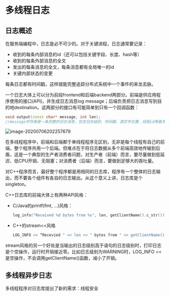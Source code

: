 # 多线程日志

## 日志概述

在服务端编程中，日志是必不可少的。对于关键进程，日志通常要记录：

- 收到的每条内部消息的id（还可以包括关键字段、长度、hash等）
- 收到的每条外部消息的全文
- 发出的每条消息的全文，每条消息都有全局唯一的id
- 关键内部状态的变更

每条日志都有时间戳，这样就能完整追踪分布式系统中一个事件的来龙去脉。

一个日志大体上可以分为前段frontend和后端backend两部分。前端是供应用程序使用的接口(API)，并生成日志消息log message；后端负责把日志消息写到目的地destination。这两部分的接口有可能简单到只有一个回调函数：

```C++
void output(const char* message, int len);
//message字符串是一条完整的日志消息，包含日志级别、时间戳、源文件位置、线程id等基本字段，以及程序输出的具体消息内容
```

![image-20200706202257679](C:\Users\Costco424\AppData\Roaming\Typora\typora-user-images\image-20200706202257679.png)

在多线程程序中，前端和后端都于单线程程序无区别，无非是每个线程有自己的前端，整个程序共用一个后端。但难点在于将日志数据从多个前端高效地传输到后盾，这是一个典型的生产者消费者问题，对生产者（前端）而言，要尽量做到低延迟、低CPU开销、无阻塞；对消费者（后端）而言，要做到足够大的吞吐量。

对C++程序而言，最好整个程序都是用相同的日志库，程序有一个整体的日志输出，而不要各个组件有各自的日志输出。从这个意义上讲，日志库是个singleton。

C++日志库的前端大体上有两种API风格：

- C/Java的printf(fmt, ...)风格：

  ```C++
  log_info("Received %d bytes from %s", len, getClientName().c_str());
  ```

- C++的stream<<风格

  ```C++
  LOG_INFO << “Recevied " << len << " bytes from " << getClientName();
  ```

stream风格的另一个好处是当输出的日志级别高于语句的日志级别时，打印日志是个空操作，运行时开销接近零。比如日志级别为WARNING时，LOG_INFO <<是空操作，不会调用getClientName()函数，减小了开销。

## 多线程异步日志

多线程程序对日志库提出了新的需求：线程安全